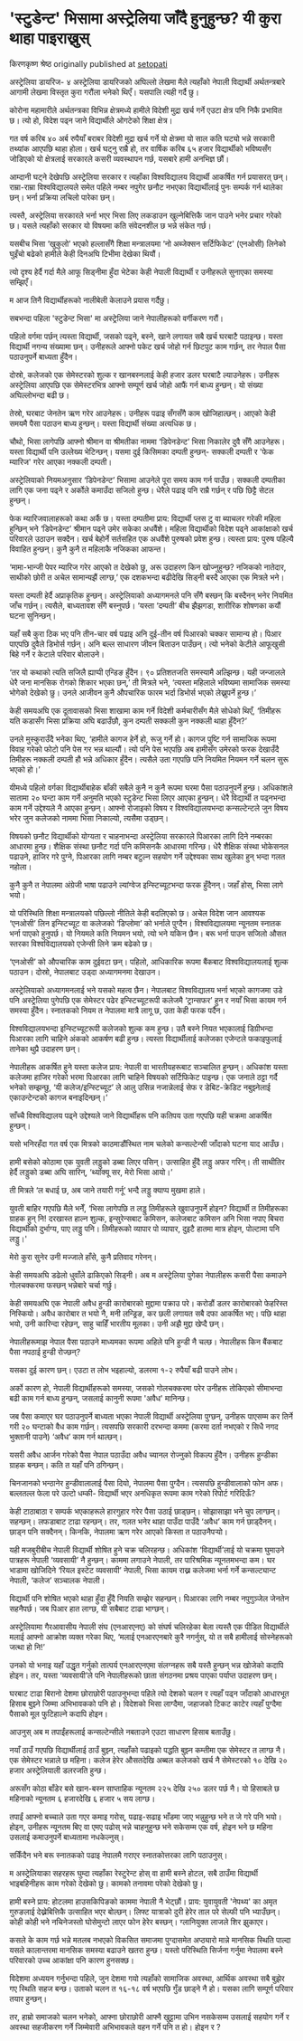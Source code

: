 
# 'स्टुडेन्ट' भिसामा अस्ट्रेलिया जाँदै हुनुहुन्छ? यी कुरा थाहा पाइराख्नुस्
किरणकृष्ण श्रेष्ठ originally published at [setopati](https://www.setopati.com/opinion/219697)

अस्ट्रेलिया डायरिज- ४
अस्ट्रेलिया डायरिजको अघिल्लो लेखमा मैले त्यहाँको नेपाली विद्यार्थी अर्थतन्त्रबारे आगामी लेखमा विस्तृत कुरा गरौंला भनेको थिएँ। यसपालि त्यही गर्दै छु।

कोरोना महामारीले अर्थतन्त्रका विभिन्न क्षेत्रमध्ये हामीले विदेशी मुद्रा खर्च गर्ने एउटा क्षेत्र पनि निकै प्रभावित छ। त्यो हो, विदेश पढ्न जाने विद्यार्थीले ओगटेको शिक्षा क्षेत्र।

गत वर्ष करिब ४० अर्ब रुपैयाँ बराबर विदेशी मुद्रा खर्च गर्ने यो क्षेत्रमा यो साल कति घट्यो भन्ने सरकारी तथ्यांक आएपछि थाहा होला। खर्च घट्नु राम्रै हो, तर वार्षिक करिब ६५ हजार विद्यार्थीको भविष्यसँग जोडिएको यो क्षेत्रलाई सरकारले कसरी व्यवस्थापन गर्छ, यसबारे हामी अनभिज्ञ छौं।

आम्दानी घट्ने देखेपछि अस्ट्रेलिया सरकार र त्यहाँका विश्वविद्यालय विद्यार्थी आकर्षित गर्न प्रयासरत् छन्। राम्रा-राम्रा विश्वविद्यालयले समेत पहिले नम्बर नपुगेर छनौट नभएका विद्यार्थीलाई पुनः सम्पर्क गर्न थालेका छन्। भर्ना प्रक्रिया लचिलो पारेका छन्।

त्यस्तै, अस्ट्रेलिया सरकारले भर्ना भएर भिसा लिए लकडाउन खुल्नेबित्तिकै जान पाउने भनेर प्रचार गरेको छ। यसले त्यहाँको सरकार यो विषयमा कति संवेदनशील छ भन्ने संकेत गर्छ।

यसबीच भिसा ‘खुकुलो’ भएको हल्लासँगै शिक्षा मन्त्रालयमा ‘नो अब्जेक्सन सर्टिफिकेट' (एनओसी) लिनेको घुइँचो बढेको हामीले केही दिनअघि टिभीमा देखेका थियौं।

त्यो दृश्य हेर्दै गर्दा मैले आफू सिड्नीमा हुँदा भेटेका केही नेपाली विद्यार्थी र उनीहरूले सुनाएका समस्या सम्झिएँ।

म आज तिनै विद्यार्थीहरूको नालीबेली केलाउने प्रयास गर्दैछु।



सबभन्दा पहिला 'स्टुडेन्ट भिसा' मा अस्ट्रेलिया जाने नेपालीहरूको वर्गीकरण गरौं।

पहिलो वर्गमा पर्छन् त्यस्ता विद्यार्थी, जसको पढ्ने, बस्ने, खाने लगायत सबै खर्च घरबाटै पठाइन्छ। यस्ता विद्यार्थी नगन्य संख्यामा छन्। उनीहरूले आफ्नो पकेट खर्च जोहो गर्न छिटपुट काम गर्छन्, तर नेपाल पैसा पठाउनुपर्ने बाध्यता हुँदैन।

दोस्रो, कलेजको एक सेमेस्टरको शुल्क र खानबस्नलाई केही हजार डलर घरबाटै ल्याउनेहरू। उनीहरू अस्ट्रेलिया आएपछि एक सेमेस्टरभित्र आफ्नो सम्पूर्ण खर्च जोहो आफैं गर्न बाध्य हुन्छन्। यो संख्या अघिल्लोभन्दा बढी छ।

तेस्रो, घरबाट जेनतेन ऋण गरेर आउनेहरू। उनीहरू पढाइ सँगसँगै काम खोजिहाल्छन्। आएको केही समयमै पैसा पठाउन बाध्य हुन्छन्। यस्ता विद्यार्थी संख्या अत्यधिक छ। 

चौथो, भिसा लागेपछि आफ्नो श्रीमान वा श्रीमतीका नाममा ‘डिपेनडेन्ट’ भिसा निकालेर दुवै सँगै आउनेहरू। यस्ता विद्यार्थी पनि उल्लेख्य भेटिन्छन्। यसमा दुई किसिमका दम्पती हुन्छन्- सक्कली दम्पती र 'फेक म्यारिज' गरेर आएका नक्कली दम्पती।

अस्ट्रेलियाको नियमअनुसार ‘डिपेनडेन्ट’ भिसामा आउनेले पूरा समय काम गर्न पाउँछ। सक्कली दम्पतीका लागि एक जना पढ्ने र अर्कोले कमाउँदा सजिलो हुन्छ। धेरैले पढाइ पनि राम्रै गर्छन् र पछि छिट्टै सेटल हुन्छन्।

फेक म्यारिजवालाहरूको कथा अर्कै छ। यस्ता दम्पतीमा प्राय: विद्यार्थी प्लस टु वा ब्याचलर गरेकी महिला हुन्छिन् भने ‘डिपेनडेन्ट’ श्रीमान पढ्ने उमेर सकेका अधवैंशे। महिला विद्यार्थीको विदेश पढ्ने आकांक्षाको खर्च परिवारले उठाउन सक्दैन। खर्च बेहोर्ने सर्तसहित एक अधवैंशे पुरुषको प्रवेश हुन्छ। त्यस्ता प्राय: पुरुष पहिल्यै विवाहित हुन्छन्। कुनै कुनै त महिलाकै नजिकका आफन्त।

‘मामा-भान्जी पेपर म्यारिज गरेर आएको त देखेको छु, अरू उदाहरण किन खोज्नुहुन्छ? नजिकको नातेदार, साथीको छोरी त अचेल सामान्यझैं लाग्छ,’ एक दशकभन्दा बढीदेखि सिड्नी बस्दै आएका एक मित्रले भने।

यस्ता दम्पती हेर्दै अप्राकृतिक हुन्छन्। अस्ट्रेलियाको अध्यागमनले पनि सँगै बस्छन् कि बस्दैनन् भनेर नियमित जाँच गर्छन्। त्यसैले, बाध्यतावश सँगै बस्नुपर्छ। ‘यस्ता ‘दम्पती’ बीच झैझगडा, शारीरिक शोषणका कयौं घटना सुनिन्छन्।

यहाँ सबै कुरा ठिक भए पनि तीन-चार वर्ष पढाइ अनि दुई-तीन वर्ष पिआरको चक्कर सामान्य हो। पिआर पाएपछि दुवैले डिभोर्स गर्छन्। अनि बल्ल साधारण जीवन बिताउन पाउँछन्। त्यो भनेको केटीले आफूखुसी बिहे गर्ने र केटाले परिवार बोलाउने। 

‘तर यो कथाको त्यति सजिलै ह्याप्पी एन्डिङ हुँदैन। ९० प्रतिशतजति समस्यामै अल्झिन्छ। यही जन्जालले धेरै जना मानसिक रोगको शिकार भएका छन्,’ ती मित्रले भने, ‘त्यस्ता महिलाले भविष्यमा सामाजिक समस्या भोगेको देखेको छु। उनले आजीवन कुनै औपचारिक फारम भर्दा डिभोर्स भएको लेख्नुपर्ने हुन्छ।’

केही समयअघि एक दूतावासको भिसा शाखामा काम गर्ने विदेशी कर्मचारीसँग मैले सोधेको थिएँ, ‘तिमीहरू यति कडासँग भिसा प्रक्रिया अघि बढाउँछौ, कुन दम्पती सक्कली कुन नक्कली थाहा हुँदैन?’

उनले मुस्कुराउँदै भनेका थिए, ‘हामीले कागज हेर्ने हो, रूजु गर्ने हो। कागज पुष्टि गर्न सामाजिक रूपमा विवाह गरेको फोटो पनि पेस गर भन्न थाल्यौं। त्यो पनि पेस भएपछि अब हामीसँग उमेरको फरक देखाउँदै तिमीहरू नक्कली दम्पती हौ भन्ने अधिकार हुँदैन। त्यसैले उता गएपछि पनि नियमित नियमन गर्ने चलन सुरू भएको हो।’ 

यीमध्ये पहिलो वर्गका विद्यार्थीबाहेक बाँकी सबैले कुनै न कुनै रूपमा घरमा पैसा पठाउनुपर्ने हुन्छ। अधिकांशले सातामा २० घन्टा काम गर्ने अनुमति भएको स्टुडेन्ट भिसा लिएर आएका हुन्छन्। धेरै विद्यार्थी त पढ्नभन्दा काम गर्ने उद्देश्यले नै आएका हुन्छन्। आफ्नो रोजाइको विषय र विश्वविद्यालयभन्दा कन्सल्टेन्टले जुन विषय भरेर जुन कलेजको नाममा भिसा निकाल्यो, त्यसैमा उड्छन्।

विषयको छनौट विद्यार्थीको योग्यता र चाहनाभन्दा अस्ट्रेलिया सरकारले पिआरका लागि दिने नम्बरका आधारमा हुन्छ। शैक्षिक संस्था छनौट गर्दा पनि कमिसनकै आधारमा गरिन्छ। धेरै शैक्षिक संस्था भोकेसनल पढाउने, हाजिर गरे पुग्ने, पिआरका लागि नम्बर बटुल्न सहयोग गर्ने उद्देश्यका साथ खुलेका हुन् भन्दा गलत नहोला।

कुनै कुनै त नेपालमा अंग्रेजी भाषा पढाउने ल्यांग्वेज इन्स्टिच्यूटभन्दा फरक हुँदैनन्। जहाँ होस्, भिसा लागे भयो।

यो परिस्थिति शिक्षा मन्त्रालयको पछिल्लो नीतिले केही बदलिएको छ। अचेल विदेश जान आवश्यक ‘एनओसी’ लिन इन्स्टिच्यूट वा कलेजको ‘डिप्लोमा’ को भर्नाले पुग्दैन। विश्वविद्यालयमा न्यूनतम स्नातक भर्ना पाएको हुनुपर्छ। यो नियमले कति नियमन भयो, त्यो भने यकिन छैन। बरू भर्ना पाउन सजिलो औसत स्तरका विश्वविद्यालयको एजेन्सी लिने क्रम बढेको छ। 

‘एनओसी’ को औपचारिक काम दुईवटा छन्। पहिलो, आधिकारिक रूपमा बैंकबाट विश्वविद्यालयलाई शुल्क पठाउन। दोस्रो, नेपालबाट उड्दा अध्यागमनमा देखाउन।

अस्ट्रेलियाको अध्यागमनलाई भने यसको महत्व छैन। नेपालबाट विश्वविद्यालय भर्ना भएको कागजमा उडे पनि अस्ट्रेलिया पुगेपछि एक सेमेस्टर पढेर इन्स्टिच्यूटरूपी कलेजमै ‘ट्रान्सफर’ हुन र नयाँ भिसा कायम गर्न समस्या हुँदैन। स्नातकको नियम त नेपालमा मात्रै लागू छ, उता केही फरक पर्दैन।

विश्वविद्यालयभन्दा इन्स्टिच्यूटरूपी कलेजको शुल्क कम हुन्छ। उतै बस्ने नियत भएकालाई डिग्रीभन्दा पिआरका लागि चाहिने अंकको आकर्षण बढी हुन्छ। त्यस्ता विद्यार्थीलाई कलेजका एजेन्टले फकाइफुलाई तानेका थुप्रै उदाहरण छन्।

नेपालीहरू आकर्षित हुने यस्ता कलेज प्राय: नेपाली वा भारतीयहरूबाट सञ्चालित हुन्छन्। अधिकांश यस्ता कलेजमा हाजिर गरेको भरमा पिआरका लागि चाहिने विषयको सर्टिफिकेट पाइन्छ। एक जनाले ठट्टा गर्दै भनेको सम्झन्छु, ‘यी कलेज/इन्स्टिच्यूट’ ले आलु उसिन्न नजान्नेलाई सेफ र डेबिट-क्रेडिट नबुझ्नेलाई एकाउन्टेन्टको कागज बनाइदिन्छन्।’ 

साँच्चै विश्वविद्यालय पढ्ने उद्देश्यले जाने विद्यार्थीहरू पनि कतिपय उता गएपछि यही चक्रमा आकर्षित हुन्छन्।

यसो भनिरहँदा गत वर्ष एक मित्रको काठमाडौंस्थित नाम चलेको कन्सल्टेन्सी जाँदाको घटना याद आउँछ।

हामी बसेको कोठामा एक युवती लड्डुको डब्बा लिएर पसिन्। उत्साहित हुँदै लड्डु अफर गरिन्। ती साथीतिर हेर्दै लड्डुको डब्बा अघि सारिन्, ‘थ्यांक्यू सर, मेरो भिसा आयो।’

ती मित्रले ‘ल बधाई छ, अब जाने तयारी गर्नू’ भन्दै लड्डु क्याप्प मुखमा हाले। 

युवती बाहिर गएपछि मैले भनेँ, ‘भिसा लागेपछि त लड्डु तिमीहरूले खुवाउनुपर्ने होइन? विद्यार्थी त तिमीहरूका ग्राहक हुन् नि! दरखास्त हाल्न शुल्क, इन्सुरेन्सबाट कमिसन, कलेजबाट कमिसन अनि भिसा नपाए बिचरा विद्यार्थीको दुर्भाग्य, पाए लड्डु पनि। तिमीहरूको व्यापार पो व्यापार, दुइटै हातमा मात्र होइन, पोल्टामा पनि लड्डु।'

मेरो कुरा सुनेर उनी मज्जाले हाँसे, कुनै प्रतिवाद गरेनन्।

केही समयअघि डढेलो धुवाँले ढाकिएको सिड्नी।
अब म अस्ट्रेलिया पुगेका नेपालीहरू कसरी पैसा कमाउने गोलचक्करमा फस्छन् भन्नेबारे चर्चा गर्छु।

केही समयअघि एक नेपाली अवैध हुन्डी कारोबारको मुद्दामा पक्राउ परे। करोडौं डलर कारोबारको फेहरिस्त निस्कियो। अवैध कारोबार त भयो नै, मनी लन्ड्रिङ, कर छली लगायत सबै दफा आकर्षित भए। पछि थाहा भयो, उनी कारिन्दा रहेछन्, साहु चाहिँ भारतीय मूलका। उनी अझै मुद्दा खेप्दै छन्।

नेपालीहरूमाझ नेपाल पैसा पठाउने माध्यमका रूपमा अहिले पनि हुन्डी नै चल्छ। नेपालीहरू किन बैंकबाट पैसा नपठाई हुन्डी रोज्छन्?

यसका दुई कारण छन्। एउटा त लोभ भइहाल्यो, डलरमा १-२ रुपैयाँ बढी पाउने लोभ।

अर्को कारण हो, नेपाली विद्यार्थीहरूको समस्या, जसको गोलचक्करमा परेर उनीहरू तोकिएको सीमाभन्दा बढी काम गर्न बाध्य हुन्छन्, जसलाई कानुनी रूपमा 'अवैध' मानिन्छ।

जब पैसा कमाएर घर पठाउनुपर्ने बाध्यता भएका नेपाली विद्यार्थी अस्ट्रेलिया पुग्छन्, उनीहरू पाएसम्म कर तिर्ने गरी २० घन्टाको वैध काम गर्छन्। त्यसपछि सरकारी दरभन्दा कममा (करमा दर्ता नभएको र सिधै नगद भुक्तानी पाउने) ‘अवैध’ काम गर्न थाल्छन्।

यसरी अवैध आर्जन गरेको पैसा नेपाल पठाउँदा अवैध च्यानल रोज्नुको विकल्प हुँदैन। उनीहरू हुन्डीका ग्राहक बन्छन्। कति त यहाँ पनि ठगिन्छन्।

चिनजानको भन्ठानेर हुन्डीवालालाई पैसा दियो, नेपालमा पैसा पुग्दैन। त्यसपछि हुन्डीवालाको फोन अफ। बल्लतल्ल फेला परे उल्टो धम्की- विद्यार्थी भएर अनधिकृत रूपमा काम गरेको रिपोर्ट गरिदिऊँ? 

केही टाठाबाठा र सम्पर्क भएकाहरूले हारगुहार गरेर पैसा उठाई छाड्छन्। सोझासाझा भने चुप लाग्छन्। सहन्छन्। लफडाबाट टाढा रहन्छन्। तर, गलत भनेर थाहा पाउँदा पाउँदै ‘अवैध’ काम गर्न छाड्दैनन्। छाड्न पनि सक्दैनन्। किनकि, नेपालमा ऋण गरेर आएको किस्ता त पठाउनैपर्‍यो।

यही मजबुरीबीच नेपाली विद्यार्थी शोषित हुने चक्र चलिरहन्छ। अधिकांश ‘विद्यार्थी’लाई यो चक्रमा घुमाउने पात्रहरू नेपाली ‘व्यवसायी’ नै हुन्छन्। काममा लगाउने नेपाली, तर पारिश्रमिक न्यूनतमभन्दा कम। घर भाडामा खोजिदिने ‘रियल इस्टेट व्यवसायी’ नेपाली, भिसा कायम राख्न कलेजमा भर्ना गर्ने कन्सल्ट्यान्ट नेपाली, ‘कलेज’ सञ्चालक नेपाली।

विद्यार्थी पनि शोषित भएको थाहा हुँदा हुँदै नियति सम्झेर सहन्छन्। पिआरका लागि नम्बर नपुगुञ्जेल जेनतेन सहनैपर्छ। जब पिआर हात लाग्छ, यी सबैबाट टाढा भाग्छन्।

अस्ट्रेलियामा गैरआवासीय नेपाली संघ (एनआरएनए) को संघर्ष चलिरहेका बेला त्यस्तै एक पीडित विद्यार्थीले मलाई आफ्नो आक्रोश व्यक्त गरेका थिए, ‘मलाई एनआरएनबारे कुरै नगर्नुस्, यो त सबै हामीलाई सोस्नेहरूको जत्था हो नि!’

उनको यो भनाइ यहाँ उद्धृत गर्नुको तात्पर्य एनआरएनएमा संलग्नहरू सबै यस्तै हुन्छन् भन्न खोजेको कदापि होइन। तर, यस्ता ‘व्यवसायी’ले पनि नेपालीहरूको छाता संगठनमा प्रश्रय पाएका पर्याप्त उदाहरण छन्।

घरबाट टाढा बिरानो देशमा छोराछोरी पठाउनुभन्दा पहिले त्यो देशको चलन र त्यहाँ पढ्न जाँदाको आधारभूत हिसाब बुझ्ने जिम्मा अभिभावकको पनि हो। विदेशको भिसा लाग्दैमा, जहाजको टिकट काटेर त्यहाँ पुग्दैमा पैसाको मूल फुटिहाल्ने कदापि होइन। 

आउनुस् अब म तपाईंहरूलाई कन्सल्टेन्सीले नबताउने एउटा साधारण हिसाब बताउँछु।

नयाँ ठाउँ गएपछि विद्यार्थीलाई ठाउँ बुझ्न, त्यहाँको पढाइको पद्धति बुझ्न कम्तीमा एक सेमेस्टर त लाग्छ नै। एक सेमेस्टर भन्नाले छ महिना। कलेज हेरेर औसतदेखि अब्बल कलेजको खर्च नै सेमेस्टरको १० देखि २० हजार अस्ट्रेलियाली डलरजति हुन्छ।

अरूसँग कोठा बाँडेर बसे खान-बस्न साप्ताहिक न्यूनतम २२५ देखि २५० डलर पर्छ नै। यो हिसाबले छ महिनाको न्यूनतम ६ हजारदेखि ६ हजार ५ सय लाग्छ।

तपाईं आफ्नो बच्चाले उता गएर कमाइ गरोस्, पढाइ-सढाइ भाँडमा जाए भन्नुहुन्छ भने त जे गरे पनि भयो। होइन, उनीहरू न्यूनतम बिए वा एमए पढोस् भन्ने चाहनुहुन्छ भने सकेसम्म एक वर्ष, होइन भने छ महिना उसलाई कमाउनुपर्ने बाध्यतामा नधकेल्नुस्।

सकिँदैन भने बरू स्नातकको पढाइ नेपालमै गराएर स्नातकोत्तरका लागि पठाउनुस्।

म अस्ट्रेलियाका सहरहरू घुम्दा त्यहाँका रेस्टुरेन्ट होस् वा हामी बस्ने होटल, सबै ठाउँमा विद्यार्थी भाइबहिनीहरू काम गरेको देखेको छु। कामको तनावमा परेको देखेको छु।

हामी बस्ने प्राय: होटलमा हाउसकिपिङको काममा नेपाली नै भेट्छौं। प्राय: युवायुवती 'नेपथ्य' का अमृत गुरुङलाई देख्नेबित्तिकै उत्साहित भएर बोल्छन्। लिफ्ट यात्राको दुरी हेरेर ताल परे सेल्फी पनि भ्याउँछन्। कोही कोही भने नचिनेजस्तो घोसेमुन्टो लाएर फोन हेरेर बस्छन्। ग्लानियुक्त लाजले शिर झुकाएर।

कसले के काम गर्छ भन्ने मतलब नभएको विकसित समाजमा पुग्दासमेत अप्ठ्यारो मान्ने मानसिक स्थिति पाल्दा यसले कालान्तरमा मानसिक समस्या बढाउने खतरा हुन्छ। यस्तो परिस्थिति सिर्जना गर्नुमा नेपालमा बस्ने परिवारको उच्च आकांक्षा पनि कारण हुनसक्छ।

विदेशमा अध्ययन गर्नुभन्दा पहिले, जुन देशमा गयो त्यहाँको सामाजिक अवस्था, आर्थिक अवस्था सबै बुझेर गए स्थिति सहज बन्छ। उताको चलन त १६-१८ वर्ष भएपछि गुँड छाड्ने नै हो। यसका लागि सम्पूर्ण परिवार तयार हुन्छन्।

तर, हाम्रो समाजको चलन भनेको, आफ्ना छोराछोरी आफ्नै खुट्टामा उभिन नसकेसम्म उसलाई सहयोग गर्ने र अवस्था सहजीकरण गर्ने जिम्मेवारी अभिभावकले वहन गर्ने पनि त हो। होइन र ? 

